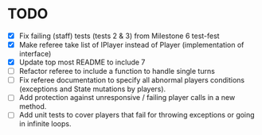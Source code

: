 # TODO

- [x] Fix failing (staff) tests (tests 2 & 3) from Milestone 6 test-fest
- [x] Make referee take list of IPlayer instead of Player (implementation of interface)
- [x] Update top most README to include 7
- [ ] Refactor referee to include a function to handle single turns
- [ ] Fix referee documentation to specify all abnormal players conditions (exceptions and State mutations by players).
- [ ] Add protection against unresponsive / failing player calls in a new method.
- [ ] Add unit tests to cover players that fail for throwing exceptions or going in infinite loops.
